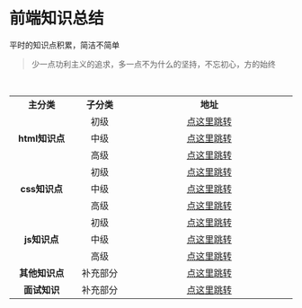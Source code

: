 # 前端知识总结
平时的知识点积累，简洁不简单
> 少一点功利主义的追求，多一点不为什么的坚持，不忘初心，方的始终


<table width="948">
  <tr>
    <td width="175" align="center"><strong>主分类</strong></td>
    <td width="151" align="center"><strong>子分类</strong></td>
    <td width="600" align="center"><strong>地址</strong></td>
  </tr>
  <tr>
    <td rowspan="3" align="center" valign="middle"><strong>html知识点</strong></td>
    <td align="center" valign="middle">初级</td>
    <td align="center" valign="middle"><a target="_blank" href="https://github.com/manlili/web_interview_question/tree/master/html_knowledge/primary" target="_blank">点这里跳转</a></td>
  </tr>
  <tr>
    <td align="center" valign="middle">中级</td>
    <td align="center" valign="middle"><a target="_blank" href="https://github.com/manlili/web_interview_question/tree/master/html_knowledge/intermediate">点这里跳转</a></td>
  </tr>
  <tr>
    <td align="center" valign="middle">高级</td>
    <td align="center" valign="middle"><a target="_blank" href="https://github.com/manlili/web_interview_question/tree/master/html_knowledge/advanced">点这里跳转</a></td>
  </tr>
  <tr>
    <td rowspan="3" align="center" valign="middle"><strong>css知识点</strong></td>
    <td align="center" valign="middle">初级</td>
    <td align="center" valign="middle"><a target="_blank" href="https://github.com/manlili/web_interview_question/tree/master/css_knowledge/primary">点这里跳转</a></td>
  </tr>
  <tr>
    <td align="center" valign="middle">中级</td>
    <td align="center" valign="middle"><a target="_blank" href="https://github.com/manlili/web_interview_question/tree/master/css_knowledge/intermediate">点这里跳转</a></td>
  </tr>
  <tr>
    <td align="center" valign="middle">高级</td>
    <td align="center" valign="middle"><a target="_blank" href="https://github.com/manlili/web_interview_question/tree/master/css_knowledge/advanced">点这里跳转</a></td>
  </tr>
  <tr>
    <td rowspan="3" align="center" valign="middle"><strong>js知识点</strong></td>
    <td align="center" valign="middle">初级</td>
    <td align="center" valign="middle"><a target="_blank" href="https://github.com/manlili/web_interview_question/tree/master/js_knowledge/primary">点这里跳转</a></td>
  </tr>
  <tr>
    <td align="center" valign="middle">中级</td>
    <td align="center" valign="middle"><a target="_blank" href="https://github.com/manlili/web_interview_question/tree/master/js_knowledge/intermediate">点这里跳转</a></td>
  </tr>
  <tr>
    <td align="center" valign="middle">高级</td>
    <td align="center" valign="middle"><a target="_blank" href="https://github.com/manlili/web_interview_question/tree/master/js_knowledge/advanced">点这里跳转</a></td>
  </tr>
  <tr>
    <td align="center" valign="middle"><strong>其他知识点</strong></td>
    <td align="center" valign="middle">补充部分</td>
    <td align="center" valign="middle"><a target="_blank" href="https://github.com/manlili/web_interview_question/tree/master/related_questions">点这里跳转</a></td>
  </tr>
  <tr>
    <td align="center" valign="middle"><strong>面试知识</strong></td>
    <td align="center" valign="middle">补充部分</td>
    <td align="center" valign="middle"><a target="_blank" href="https://github.com/manlili/web_interview_question/tree/master/interview">点这里跳转</a></td>
  </tr>
</table>
